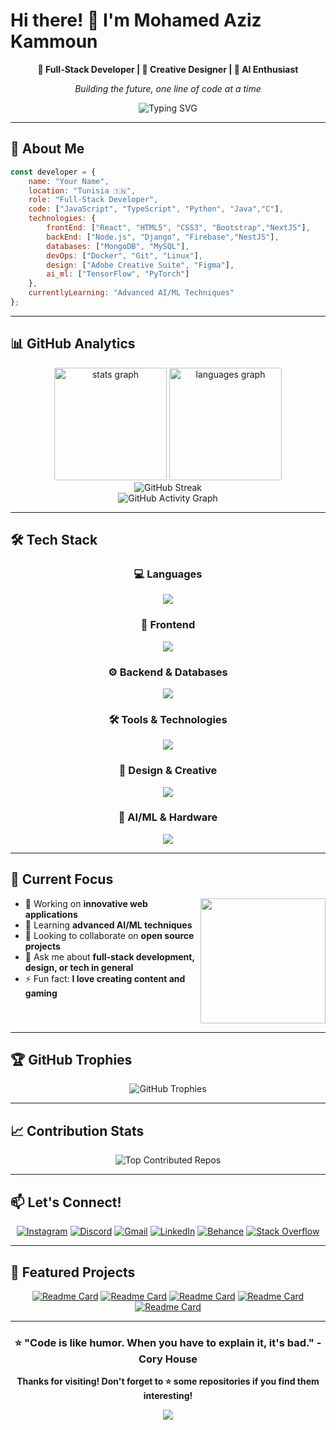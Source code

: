 # Hi there! 👋 I'm Mohamed Aziz Kammoun

<div align="center">
  
  **🚀 Full-Stack Developer | 🎨 Creative Designer | 🤖 AI Enthusiast**
  
  *Building the future, one line of code at a time*
  
  ![Typing SVG](https://readme-typing-svg.herokuapp.com?font=Fira+Code&pause=1000&color=9146FF&center=true&vCenter=true&width=435&lines=Full-Stack+Developer;Creative+Problem+Solver;Always+Learning+New+Technologies)
  
</div>

---

## 🚀 About Me

```javascript
const developer = {
    name: "Your Name",
    location: "Tunisia 🇹🇳",
    role: "Full-Stack Developer",
    code: ["JavaScript", "TypeScript", "Python", "Java","C"],
    technologies: {
        frontEnd: ["React", "HTML5", "CSS3", "Bootstrap","NextJS"],
        backEnd: ["Node.js", "Django", "Firebase","NestJS"],
        databases: ["MongoDB", "MySQL"],
        devOps: ["Docker", "Git", "Linux"],
        design: ["Adobe Creative Suite", "Figma"],
        ai_ml: ["TensorFlow", "PyTorch"]
    },
    currentlyLearning: "Advanced AI/ML Techniques"
};
```

---

## 📊 GitHub Analytics

<div align="center">
  <img src="https://github-readme-stats.vercel.app/api?username=kammounmedaziz&hide_title=false&hide_rank=false&show_icons=true&include_all_commits=true&count_private=true&disable_animations=false&theme=dracula&locale=en&hide_border=false&custom_title=GitHub%20Stats" height="180" alt="stats graph"  />
  <img src="https://github-readme-stats.vercel.app/api/top-langs?username=kammounmedaziz&locale=en&hide_title=false&layout=compact&card_width=320&langs_count=8&theme=dracula&hide_border=false&custom_title=Most%20Used%20Languages" height="180" alt="languages graph"  />
</div>

<div align="center">
  <img src="https://github-readme-streak-stats.herokuapp.com/?user=kammounmedaziz&theme=dracula&hide_border=false" alt="GitHub Streak" />
</div>

<div align="center">
  <img src="https://github-readme-activity-graph.vercel.app/graph?username=kammounmedaziz&theme=dracula&hide_border=false&hide_title=false&area=true&custom_title=Contribution%20Graph" alt="GitHub Activity Graph" />
</div>

---

## 🛠️ Tech Stack

<div align="center">

### 💻 Languages
<img src="https://skillicons.dev/icons?i=javascript,typescript,python,java,c" />

### 🎨 Frontend
<img src="https://skillicons.dev/icons?i=react,html,css,bootstrap,vite" />

### ⚙️ Backend & Databases
<img src="https://skillicons.dev/icons?i=nodejs,django,firebase,mongodb,mysql" />

### 🛠️ Tools & Technologies
<img src="https://skillicons.dev/icons?i=git,github,docker,linux,postman,vercel" />

### 🎨 Design & Creative
<img src="https://skillicons.dev/icons?i=figma,ps,ai,ae,pr" />

### 🤖 AI/ML & Hardware
<img src="https://skillicons.dev/icons?i=tensorflow,pytorch,arduino" />

</div>

---

## 🎯 Current Focus

<img align="right" height="200" src="https://gifdb.com/images/high/rimuru-tempest-498-x-283-gif-52yjo213ol40t2qm.webp" />

- 🔭 Working on **innovative web applications**
- 🌱 Learning **advanced AI/ML techniques**
- 👯 Looking to collaborate on **open source projects**
- 💬 Ask me about **full-stack development, design, or tech in general**
- ⚡ Fun fact: **I love creating content and gaming**

<br clear="both">

---

## 🏆 GitHub Trophies

<div align="center">
  <img src="https://github-profile-trophy.vercel.app/?username=kammounmedaziz&theme=dracula&no-frame=false&no-bg=false&margin-w=4&row=1" alt="GitHub Trophies" />
</div>

---

## 📈 Contribution Stats

<div align="center">
  <img src="https://github-contributor-stats.vercel.app/api?username=kammounmedaziz&limit=5&theme=dracula&combine_all_yearly_contributions=true" alt="Top Contributed Repos" />
</div>

---

## 📫 Let's Connect!

<div align="center">
  
  [![Instagram](https://img.shields.io/static/v1?message=Instagram&logo=instagram&label=&color=E4405F&logoColor=white&labelColor=&style=for-the-badge)](https://instagram.com/med.aziz.kammoun)
  [![Discord](https://img.shields.io/static/v1?message=Discord&logo=discord&label=&color=7289DA&logoColor=white&labelColor=&style=for-the-badge)](https://discord.gg/yourdiscord)
  [![Gmail](https://img.shields.io/static/v1?message=Gmail&logo=gmail&label=&color=D14836&logoColor=white&labelColor=&style=for-the-badge)](mailto:kammounaziz12@gmail.com)
  [![LinkedIn](https://img.shields.io/static/v1?message=LinkedIn&logo=linkedin&label=&color=0077B5&logoColor=white&labelColor=&style=for-the-badge)](https://linkedin.com/in/yourprofile)
  [![Behance](https://img.shields.io/static/v1?message=Behance&logo=behance&label=&color=1769FF&logoColor=white&labelColor=&style=for-the-badge)](https://behance.net/yourprofile)
  [![Stack Overflow](https://img.shields.io/static/v1?message=Stack%20Overflow&logo=stackoverflow&label=&color=FE7A16&logoColor=white&labelColor=&style=for-the-badge)](https://stackoverflow.com/users/yourprofile)

</div>

---

## 💼 Featured Projects

<div align="center">
  
   [![Readme Card](https://github-readme-stats.vercel.app/api/pin/?username=kammounmedaziz&repo=hikma-learn&theme=dracula)](https://github.com/kammounmedaziz/hikma-learn)
  [![Readme Card](https://github-readme-stats.vercel.app/api/pin/?username=kammounmedaziz&repo=The-Phantom-of-The-Digital-World&theme=dracula)](https://github.com/kammounmedaziz/The-Phantom-of-The-Digital-World)
  [![Readme Card](https://github-readme-stats.vercel.app/api/pin/?username=kammounmedaziz&repo=AeroCraft&theme=dracula)](https://github.com/kammounmedaziz/AeroCraft)
  [![Readme Card](https://github-readme-stats.vercel.app/api/pin/?username=kammounmedaziz&repo=MedAzizPortofolio&theme=dracula)](https://github.com/kammounmedaziz/MedAzizPortofolio)
  [![Readme Card](https://github-readme-stats.vercel.app/api/pin/?username=kammounmedaziz&repo=AgriFlow&theme=dracula)](https://github.com/kammounmedaziz/AgriFlow)

  
</div>


---

<div align="center">
  
  ### ⭐ "Code is like humor. When you have to explain it, it's bad." - Cory House
  
  **Thanks for visiting! Don't forget to ⭐ some repositories if you find them interesting!**
  
  <img src="https://capsule-render.vercel.app/api?type=waving&color=gradient&height=100&section=footer"/>
  
</div>
